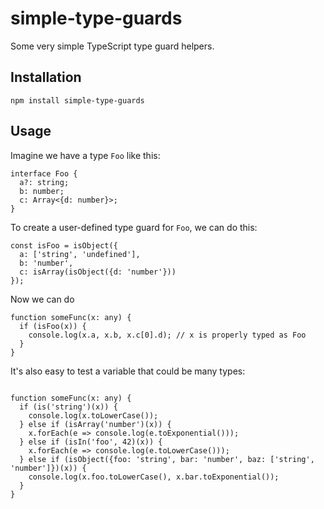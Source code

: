 # simple-type-guards

Some very simple TypeScript type guard helpers.

## Installation

```
npm install simple-type-guards
```

## Usage

Imagine we have a type `Foo` like this:
```
interface Foo {
  a?: string;
  b: number;
  c: Array<{d: number}>;
}
```

To create a user-defined type guard for `Foo`, we can do this:

```
const isFoo = isObject({
  a: ['string', 'undefined'],
  b: 'number',
  c: isArray(isObject({d: 'number'}))
});
```

Now we can do

```
function someFunc(x: any) {
  if (isFoo(x)) {
    console.log(x.a, x.b, x.c[0].d); // x is properly typed as Foo
  }
}
```

It's also easy to test a variable that could be many types:

```

function someFunc(x: any) {
  if (is('string')(x)) {
    console.log(x.toLowerCase());
  } else if (isArray('number')(x)) {
    x.forEach(e => console.log(e.toExponential()));
  } else if (isIn('foo', 42)(x)) {
    x.forEach(e => console.log(e.toLowerCase()));
  } else if (isObject({foo: 'string', bar: 'number', baz: ['string', 'number']})(x)) {
    console.log(x.foo.toLowerCase(), x.bar.toExponential());
  }
}
```
